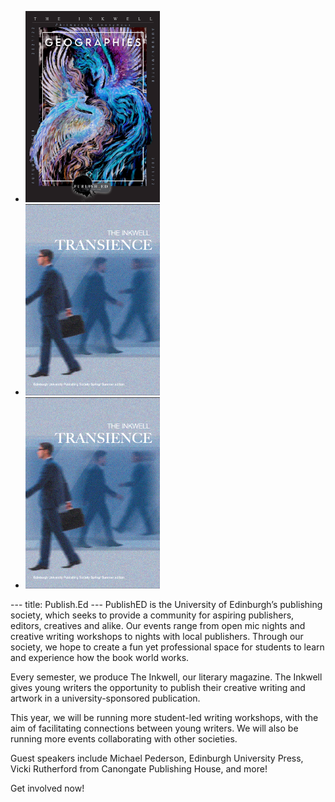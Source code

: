 <html>
<head>
  <link rel="stylesheet" type="text/css" href="https://cdn.jsdelivr.net/npm/@splidejs/splide@4.1.4/dist/css/splide.min.css">
  <link rel="stylesheet" type="text/css" href="style.css">
</head>
<body> 
  <section class="splide" aria-label="Splide Basic HTML Example">
  <div class="splide__track">
		<ul class="splide__list">
			<li class="splide__slide">
				<img src="images/geographies-cover-page.png" alt="Geographies" width=215>
			</li>
			<li class="splide__slide">
				<img src="images/transience-cover-page.png" alt="Transience" width=215>
			</li>
			<li class="splide__slide">
				<img src="images/transience-cover-page.png" alt="Transience" width=215>
			</li>
		</ul>
  </div>
</section>
  <script src="https://cdn.jsdelivr.net/npm/@splidejs/splide@4.1.4/dist/js/splide.min.js"></script>
<script>
new Splide('.splide', {
	type: 'loop',
	perPage    : 3,
}).mount();
</script>
</body>
</html>
---
title: Publish.Ed
---
PublishED is the University of Edinburgh’s publishing society, which seeks to provide a community for aspiring publishers, editors, creatives and alike. Our events range from open mic nights and creative writing workshops to nights with local publishers. Through our society, we hope to create a fun yet professional space for students to learn and experience how the book world works. 

Every semester, we produce The Inkwell, our literary magazine. The Inkwell gives young writers the opportunity to publish their creative writing and artwork in a university-sponsored publication.  

This year, we will be running more student-led writing workshops, with the aim of facilitating connections between young writers. We will also be running more events collaborating with other societies.

Guest speakers include Michael Pederson, Edinburgh University Press, Vicki Rutherford from Canongate Publishing House, and more!

Get involved now! 

